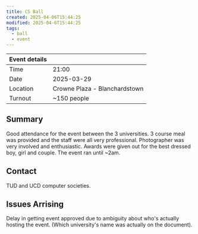 ```yaml
---
title: CS Ball
created: 2025-04-06T15:44:25
modified: 2025-04-6T15:44:25
tags:
  - ball
  - event
---
```


| Event details |                               |
| ------------- | ----------------------------- |
| Time          | 21:00                         |
| Date          | 2025-03-29                    |
| Location      | Crowne Plaza - Blanchardstown |
| Turnout       | ~150 people                   |

## Summary

Good attendance for the event between the 3 universities. 3 course meal was provided and the staff were all very professional. Photographer was very involved and enthusiastic. Awards were given out for the best dressed boy, girl and couple. The event ran until ~2am.

## Contact

TUD and UCD computer societies.

## Issues Arrising

Delay in getting event approved due to ambiguity about who's actually hosting the event. (Which university's name was actually on the document).
